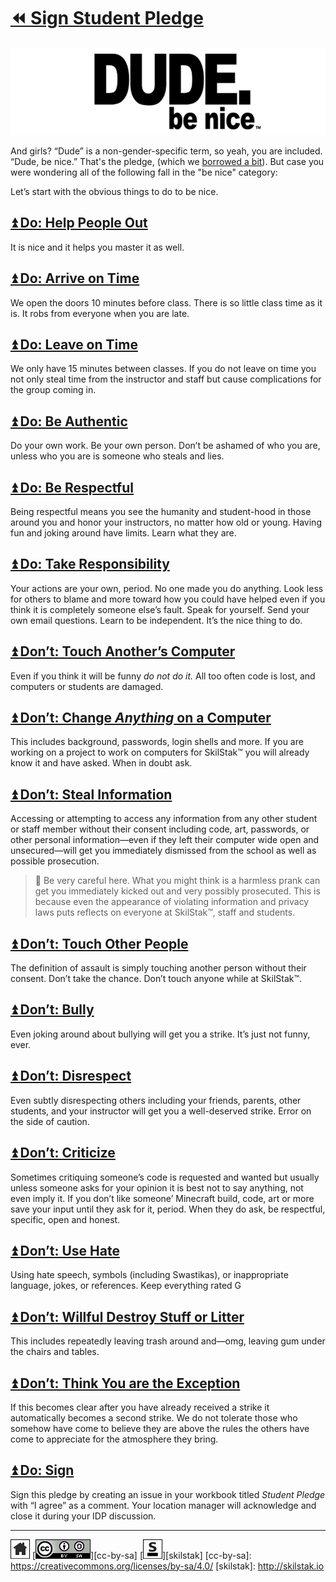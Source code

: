 # [⏪ Sign Student Pledge](/README.md)

![dude-be-nice](/assets/dude-be-nice.png)

And girls? “Dude” is a non-gender-specific term, so yeah, you are
included. “Dude, be nice.” That's the pledge, (which we [borrowed
a bit](https://www.dudebenice.com/)). But case you were wondering
all of the following fall in the "be nice" category:

Let’s start with the obvious things to do to be nice.

## [⏫ Do: Help People Out](#)

It is nice and it helps you master it as well.

## [⏫ Do: Arrive on Time](#)

We open the doors 10 minutes before class. There is so little class
time as it is. It robs from everyone when you are late.

## [⏫ Do: Leave on Time](#)

We only have 15 minutes between classes. If you do not leave on
time you not only steal time from the instructor and staff but cause
complications for the group coming in.

## [⏫ Do: Be Authentic](#)

Do your own work. Be your own person. Don’t be ashamed of who you
are, unless who you are is someone who steals and lies.

## [⏫ Do: Be Respectful](#)

Being respectful means you see the humanity and student-hood in
those around you and honor your instructors, no matter how old or
young. Having fun and joking around have limits. Learn what they are.

## [⏫ Do: Take Responsibility](#)

Your actions are your own, period. No one made you do anything.
Look less for others to blame and more toward how you could have
helped even if you think it is completely someone else’s fault.
Speak for yourself. Send your own email questions. Learn to be
independent. It’s the nice thing to do.

## [⏫ Don’t: Touch Another’s Computer](#)

Even if you think it will be funny *do not do it.* All too often code is lost, and computers or students are damaged.

## [⏫ Don’t: Change *Anything* on a Computer ](#)

This includes background, passwords, login shells and more. If you
are working on a project to work on computers for SkilStak™ you
will already know it and have asked. When in doubt ask.

## [⏫ Don’t: Steal Information](#)

Accessing or attempting to access any information from any other
student or staff member without their consent including code, art,
passwords, or other personal information—even if they left their
computer wide open and unsecured—will get you immediately dismissed
from the school as well as possible prosecution.

> 💬 Be very careful here. What you might think is a harmless prank
> can get you immediately kicked out and very possibly prosecuted.
> This is because even the appearance of violating information and
> privacy laws puts reflects on everyone at SkilStak™, staff and students.

## [⏫ Don’t: Touch Other People](#)

The definition of assault is simply touching another person without
their consent. Don’t take the chance. Don’t touch anyone while at
SkilStak™.

## [⏫ Don’t: Bully](#)

Even joking around about bullying will get you a strike. It’s just
not funny, ever.

## [⏫ Don’t: Disrespect](#)

Even subtly disrespecting others including your friends, parents,
other students, and your instructor will get you a well-deserved
strike. Error on the side of caution.

## [⏫ Don’t: Criticize](#)

Sometimes critiquing someone’s code is requested and wanted but
usually unless someone asks for your opinion it is best not to say
anything, not even imply it. If you don’t like someone’ Minecraft
build, code, art or more save your input until they ask for it,
period. When they do ask, be respectful, specific, open and honest.

## [⏫ Don’t: Use Hate](#)

Using hate speech, symbols (including Swastikas), or inappropriate
language, jokes, or references. Keep everything rated G

## [⏫ Don’t: Willful Destroy Stuff or Litter](#)

This includes repeatedly leaving trash around and—omg, leaving gum
under the chairs and tables.

## [⏫ Don’t: Think You are the Exception](#)

If this becomes clear after you have already received a strike it
automatically becomes a second strike. We do not tolerate those who
somehow have come to believe they are above the rules the others
have come to appreciate for the atmosphere they bring.

## [⏫ Do: Sign](#)

Sign this pledge by creating an issue in your workbook titled
*Student Pledge* with “I agree” as a comment. Your location manager
will acknowledge and close it during your IDP discussion.

---
[![home](/assets/home-bw.png)](/README.md)
[![cc-by-sa](/assets/cc-by-sa.png)][cc-by-sa]
[![skilstak](/assets/skilstak-logo-bw.png)][skilstak]
[cc-by-sa]: https://creativecommons.org/licenses/by-sa/4.0/
[skilstak]: http://skilstak.io

